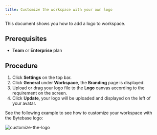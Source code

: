 ```yaml
---
title: Customize the workspace with your own logo
---
```


This document shows you how to add a logo to workspace.

## Prerequisites
- **Team** or **Enterprise** plan

## Procedure
1. Click **Settings** on the top bar.
2. Click **General** under **Workspace**, the **Branding** page is displayed.
3. Upload or drag your logo file to the **Logo** canvas according to the requirement on the screen.
4. Click **Update**, your logo will be uploaded and displayed on the left of your avatar.

See the following example to see how to customize your workspace with the Bytebase logo:

![customize-the-logo](/docs/en/get-started/configure-the-workspace/customize-the-logo/customize-the-logo.webp)